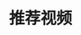 ---
layout: video_overview
title: 推荐视频
menu_title: 推荐视频
description: Video Tutorials
lang: en
weight: 20
ref: tut-20
---